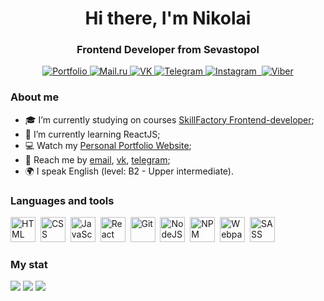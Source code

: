 <div id="header" align="center">
  <h1>Hi there, I'm Nikolai</h1>
  <h3>Frontend Developer from Sevastopol</h3>
</div>

<div id="socials" align="center">
        <a href="https://spitsynnick.github.io/Portfolio/" target="_blank" title="Portfolio">
	  <img src="https://img.shields.io/badge/Portfolio-blue?style=for-the-badge&logo=pcgamingwiki&logoColor=white" alt="Portfolio"/>
	</a>
	<a href="mailto:spitsyn1993@list.ru" target="_blank" title="Email">
	  <img src="https://img.shields.io/badge/email-blue?style=for-the-badge&logo=mail.ru&logoColor=white" alt="Mail.ru"/>
	</a>
	<a href="http://vk.com/nickrus93" target="_blank" title="VK">
	  <img src="https://img.shields.io/badge/Vkontakte-blue?style=for-the-badge&logo=vk&logoColor=white" alt="VK"/>
	</a>
	<a href="https://telegram.me/spitsynnick" target="_blank" title="Telegram">
	  <img src="https://img.shields.io/badge/Telegram-blue?style=for-the-badge&logo=telegram&logoColor=white" alt="Telegram"/>
	</a>
	<a href="https://www.instagram.com/spitsyn_nick" target="_blank" title="Instagram">
	  <img src="https://img.shields.io/badge/Instagram-blue?style=for-the-badge&logo=instagram&logoColor=white" alt="Instagram"/>
	</a>
	<a href="https://wa.me/79780060947" target="_blank" title="WhatsApp">
	  <img src="https://img.shields.io/badge/Whatsapp-blue?style=for-the-badge&logo=whatsapp&logoColor=white" alt=""WhatsApp"/>
	</a>	
	<a href="viber://chat?number=79780060947" target="_blank" title="Viber">
	  <img src="https://img.shields.io/badge/Viber-blue?style=for-the-badge&logo=viber&logoColor=white" alt="Viber"/>
	</a>	
</div>

### About me
- 🎓 I’m currently studying on courses [SkillFactory Frontend-developer](https://skillfactory.ru/);
- 📄 I’m currently learning ReactJS;
- 💻 Watch my [Personal Portfolio Website](https://spitsynnick.github.io/Portfolio/);
- 📱 Reach me by [email](mailto:Spitsyn1993@list.ru), [vk](vk.com/nickru93), [telegram](https://telegram.me/spitsynnick);
- 🌍 I speak English (level: B2 - Upper intermediate).

### Languages and tools
<img src="https://cdn.jsdelivr.net/gh/devicons/devicon/icons/html5/html5-original.svg" title="HTML" width="40" height="40"/>&nbsp;
<img src="https://cdn.jsdelivr.net/gh/devicons/devicon/icons/css3/css3-original.svg" title="CSS" width="40" height="40"/>&nbsp;
<img src="https://cdn.jsdelivr.net/gh/devicons/devicon/icons/javascript/javascript-original.svg" title="JavaScript" width="40" height="40"/>&nbsp;
<img src="https://cdn.jsdelivr.net/gh/devicons/devicon/icons/react/react-original.svg" title="React" width="40" height="40"/>&nbsp;
<img src="https://cdn.jsdelivr.net/gh/devicons/devicon/icons/git/git-original.svg" title="Git" width="40" height="40"/>&nbsp;
<img src="https://cdn.jsdelivr.net/gh/devicons/devicon/icons/nodejs/nodejs-original.svg" title="NodeJS" width="40" height="40"/>&nbsp;
<img src="https://cdn.jsdelivr.net/gh/devicons/devicon/icons/npm/npm-original-wordmark.svg" title="NPM" width="40" height="40"/>&nbsp;
<img src="https://cdn.jsdelivr.net/gh/devicons/devicon/icons/webpack/webpack-original.svg" title="Webpack" width="40" height="40"/>&nbsp;
<img src="https://cdn.jsdelivr.net/gh/devicons/devicon/icons/sass/sass-original.svg" title="SASS" width="40" height="40"/>&nbsp;

### My stat
![](http://github-profile-summary-cards.vercel.app/api/cards/profile-details?username=Spitsynnick&theme=moonlight)
![](http://github-profile-summary-cards.vercel.app/api/cards/repos-per-language?username=Spitsynnick&theme=moonlight)
![](http://github-profile-summary-cards.vercel.app/api/cards/most-commit-language?username=Spitsynnick&theme=moonlight)
